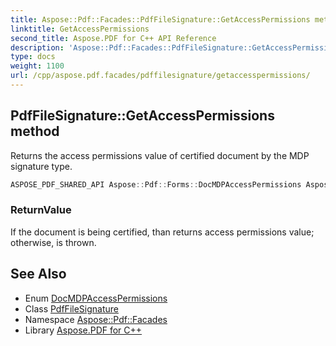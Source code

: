 ```yaml
---
title: Aspose::Pdf::Facades::PdfFileSignature::GetAccessPermissions method
linktitle: GetAccessPermissions
second_title: Aspose.PDF for C++ API Reference
description: 'Aspose::Pdf::Facades::PdfFileSignature::GetAccessPermissions method. Returns the access permissions value of certified document by the MDP signature type in C++.'
type: docs
weight: 1100
url: /cpp/aspose.pdf.facades/pdffilesignature/getaccesspermissions/
---
```

## PdfFileSignature::GetAccessPermissions method


Returns the access permissions value of certified document by the MDP signature type.

```cpp
ASPOSE_PDF_SHARED_API Aspose::Pdf::Forms::DocMDPAccessPermissions Aspose::Pdf::Facades::PdfFileSignature::GetAccessPermissions()
```


### ReturnValue

If the document is being certified, than returns access permissions value; otherwise, 
is thrown.

## See Also

* Enum [DocMDPAccessPermissions](../../../aspose.pdf.forms/docmdpaccesspermissions/)
* Class [PdfFileSignature](../)
* Namespace [Aspose::Pdf::Facades](../../)
* Library [Aspose.PDF for C++](../../../)
